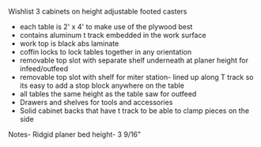 

Wishlist
3 cabinets on height adjustable footed casters
 - each table is 2' x 4' to make use of the plywood best
 - contains aluminum t track embedded in the work surface
 - work top is black abs laminate
 - coffin locks to lock tables together in any orientation
 - removable top slot with separate shelf underneath at planer  height for infeed/outfeed
 - removable top slot with shelf for miter station- lined up along T track so its easy to add a stop block anywhere on the table
 - all tables the same height as the table saw for outfeed
 - Drawers and shelves for tools and accessories
 - Solid cabinet backs that have t track to be able to clamp pieces on the side



Notes-
Ridgid planer bed height- 3 9/16"

